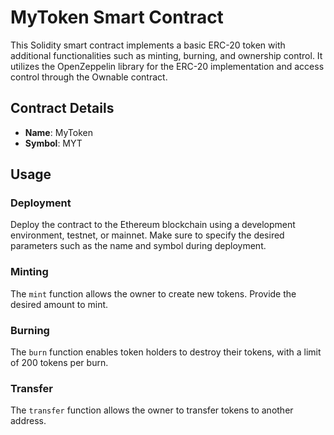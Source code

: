 # MyToken Smart Contract

This Solidity smart contract implements a basic ERC-20 token with additional functionalities such as minting, burning, and ownership control. It utilizes the OpenZeppelin library for the ERC-20 implementation and access control through the Ownable contract.

## Contract Details

- **Name**: MyToken
- **Symbol**: MYT

## Usage

### Deployment

Deploy the contract to the Ethereum blockchain using a development environment, testnet, or mainnet. Make sure to specify the desired parameters such as the name and symbol during deployment.

### Minting

The `mint` function allows the owner to create new tokens. Provide the desired amount to mint.

### Burning

The `burn` function enables token holders to destroy their tokens, with a limit of 200 tokens per burn.

### Transfer

The `transfer` function allows the owner to transfer tokens to another address.
